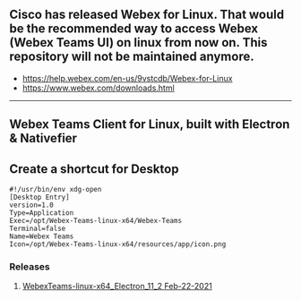 ## Cisco has released Webex for Linux. That would be the recommended way to access Webex (Webex Teams UI) on linux from now on. This repository will not be maintained anymore. 
* https://help.webex.com/en-us/9vstcdb/Webex-for-Linux
* https://www.webex.com/downloads.html

---------------------------
## Webex Teams Client for Linux, built with Electron & Nativefier

## Create a shortcut for Desktop
```
#!/usr/bin/env xdg-open
[Desktop Entry]
version=1.0
Type=Application
Exec=/opt/Webex-Teams-linux-x64/Webex-Teams
Terminal=false
Name=Webex Teams
Icon=/opt/Webex-Teams-linux-x64/resources/app/icon.png
```

### Releases
1. [WebexTeams-linux-x64_Electron_11_2 Feb-22-2021](https://github.com/tejzpr/webex-teams-linux/releases/download/vE11.2/WebexTeams-linux-x64_Electron_11_2.tar.gz)

